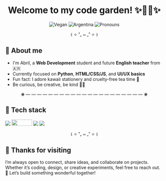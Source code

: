 <h1 align="center">Welcome to my code garden! ✨🌱🌷✨</h1>
<p align="center">
  <!-- Counters and badges -->
  <img src="https://img.shields.io/badge/Vegan-100%25-C4F2D1?style=flat-square" alt="Vegan" />
  <img src="https://img.shields.io/badge/From-Argentina-FFF6B3?style=flat-square" alt="Argentina" />
  <img src="https://img.shields.io/badge/Pronouns-she%2Fher-FFC0CB?style=flat-square" alt="Pronouns" />
</p>

<div align="center">꒰ ✧ ˚₊ ⑅ ₊˚ ✧ ꒱</div>

## 🌸 About me
- I'm Abril, a **Web Development** student and future **English teacher** from 🇦🇷  
- Currently focused on **Python**, **HTML/CSS/JS**, and **UI/UX basics** 
- Fun fact: I adore kawaii stationery and cruelty-free tea time 🍵
- Be curious, be creative, be kind 🐝🌈

<div align="center">❀ — — — — — — — — — — — — — — — — — — — — — ❀</div>

## 🧁 Tech stack
<p>
  <img src="https://img.shields.io/badge/HTML5-FFC0CB?logo=html5&logoColor=white&style=flat-square" />
  <img src="https://img.shields.io/badge/CSS3-AEE6F9?style=flat-square&logo=data:image/svg+xml;base64,PHN2ZyB4bWxucz0iaHR0cDovL3d3dy53My5vcmcvMjAwMC9zdmciIHZpZXdCb3g9IjAgMCAzMiAzMiI+PHBhdGggZmlsbD0iI0ZGRiIgZD0iTTYuMzcgMjUuMzZMMy45IDIuNWgyNC4yM2wtMi40MiAyMi44TDE2IDI5bC05LjYzLTMuNjR6bTkuNjMtMi4yM2w3LjctMi45My45Mi05Ljk1SDguNzdMOSA4aDExLjA4bC0uMTIuOTNIMTIuMDNsLjI0IDIuMzRoNy43MWwtLjM0IDIuNjQtNS42MSAxLjY2LS41NS0zLjE2aC0yLjdMMTYgMjMuMTR6Ii8+PC9zdmc+" width="65" height="20"/>
  <img src="https://img.shields.io/badge/JavaScript-FFF6B3?logo=javascript&logoColor=black&style=flat-square" />
  <img src="https://img.shields.io/badge/Python-DCC7F6?logo=python&logoColor=white&style=flat-square" />
</p>

<div align="center">꒰ ✧ ˚₊ ⑅ ₊˚ ✧ ꒱</div>

## 🌟 Thanks for visiting
I’m always open to connect, share ideas, and collaborate on projects.  
Whether it’s coding, design, or creative experiments, feel free to reach out.  
💌 Let’s build something wonderful together!
